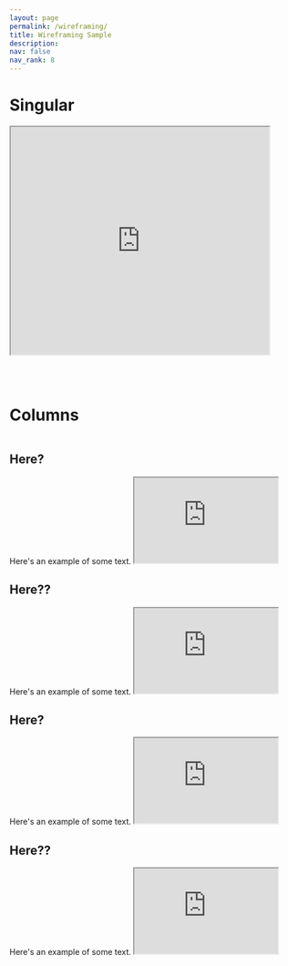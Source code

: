 ```yaml
---
layout: page
permalink: /wireframing/
title: Wireframing Sample
description:
nav: false
nav_rank: 8
---
```


# Singular

<iframe src="https://lore3581.github.io/da4a-collectionbuilder/item.html?id=da4a007" width="90%" height=400px title="Collection Builder Integration"></iframe>

<br><br>
# Columns

<div class="row">
  
  <div class="column">
    <h2>Here?</h2>Here's an example of some text.
    <iframe src="https://lore3581.github.io/da4a-collectionbuilder/item.html?id=da4a007" width="50%" title="Collection Builder Integration"></iframe>
  </div>
  
  <div class="column">
    <h2>Here??</h2>Here's an example of some text.
    <iframe src="https://lore3581.github.io/da4a-collectionbuilder/item.html?id=da4a007" width="50%" title="Collection Builder Integration"></iframe>
  </div>
  
</div>

<div class="row">
  
  <div class="column">
    <h2>Here?</h2>Here's an example of some text.
    <iframe src="https://lore3581.github.io/da4a-collectionbuilder/item.html?id=da4a007" width="50%" title="Collection Builder Integration"></iframe>
  </div>
  
  <div class="column">
    <h2>Here??</h2>Here's an example of some text.
    <iframe src="https://lore3581.github.io/da4a-collectionbuilder/item.html?id=da4a007" width="50%" title="Collection Builder Integration"></iframe>
  </div>
  
</div>
